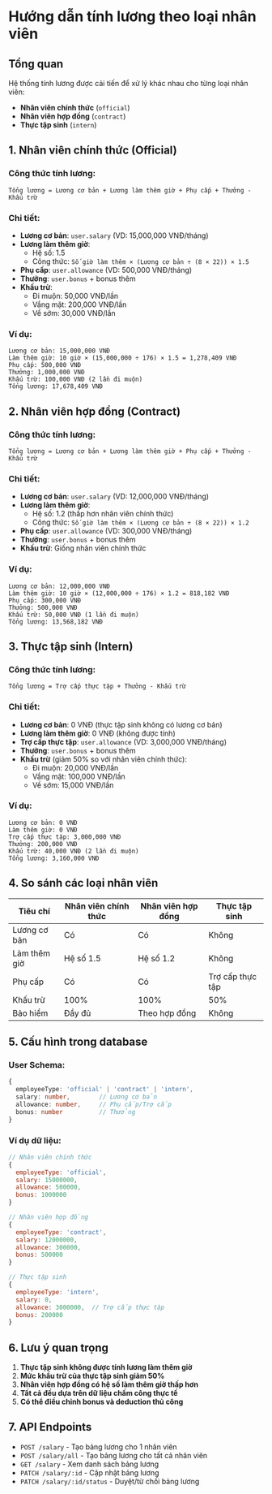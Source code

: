 # Hướng dẫn tính lương theo loại nhân viên

## Tổng quan

Hệ thống tính lương được cải tiến để xử lý khác nhau cho từng loại nhân viên:

-   **Nhân viên chính thức** (`official`)
-   **Nhân viên hợp đồng** (`contract`)
-   **Thực tập sinh** (`intern`)

## 1. Nhân viên chính thức (Official)

### Công thức tính lương:

```
Tổng lương = Lương cơ bản + Lương làm thêm giờ + Phụ cấp + Thưởng - Khấu trừ
```

### Chi tiết:

-   **Lương cơ bản**: `user.salary` (VD: 15,000,000 VNĐ/tháng)
-   **Lương làm thêm giờ**:
    -   Hệ số: 1.5
    -   Công thức: `Số giờ làm thêm × (Lương cơ bản ÷ (8 × 22)) × 1.5`
-   **Phụ cấp**: `user.allowance` (VD: 500,000 VNĐ/tháng)
-   **Thưởng**: `user.bonus` + bonus thêm
-   **Khấu trừ**:
    -   Đi muộn: 50,000 VNĐ/lần
    -   Vắng mặt: 200,000 VNĐ/lần
    -   Về sớm: 30,000 VNĐ/lần

### Ví dụ:

```
Lương cơ bản: 15,000,000 VNĐ
Làm thêm giờ: 10 giờ × (15,000,000 ÷ 176) × 1.5 = 1,278,409 VNĐ
Phụ cấp: 500,000 VNĐ
Thưởng: 1,000,000 VNĐ
Khấu trừ: 100,000 VNĐ (2 lần đi muộn)
Tổng lương: 17,678,409 VNĐ
```

## 2. Nhân viên hợp đồng (Contract)

### Công thức tính lương:

```
Tổng lương = Lương cơ bản + Lương làm thêm giờ + Phụ cấp + Thưởng - Khấu trừ
```

### Chi tiết:

-   **Lương cơ bản**: `user.salary` (VD: 12,000,000 VNĐ/tháng)
-   **Lương làm thêm giờ**:
    -   Hệ số: 1.2 (thấp hơn nhân viên chính thức)
    -   Công thức: `Số giờ làm thêm × (Lương cơ bản ÷ (8 × 22)) × 1.2`
-   **Phụ cấp**: `user.allowance` (VD: 300,000 VNĐ/tháng)
-   **Thưởng**: `user.bonus` + bonus thêm
-   **Khấu trừ**: Giống nhân viên chính thức

### Ví dụ:

```
Lương cơ bản: 12,000,000 VNĐ
Làm thêm giờ: 10 giờ × (12,000,000 ÷ 176) × 1.2 = 818,182 VNĐ
Phụ cấp: 300,000 VNĐ
Thưởng: 500,000 VNĐ
Khấu trừ: 50,000 VNĐ (1 lần đi muộn)
Tổng lương: 13,568,182 VNĐ
```

## 3. Thực tập sinh (Intern)

### Công thức tính lương:

```
Tổng lương = Trợ cấp thực tập + Thưởng - Khấu trừ
```

### Chi tiết:

-   **Lương cơ bản**: 0 VNĐ (thực tập sinh không có lương cơ bản)
-   **Lương làm thêm giờ**: 0 VNĐ (không được tính)
-   **Trợ cấp thực tập**: `user.allowance` (VD: 3,000,000 VNĐ/tháng)
-   **Thưởng**: `user.bonus` + bonus thêm
-   **Khấu trừ** (giảm 50% so với nhân viên chính thức):
    -   Đi muộn: 20,000 VNĐ/lần
    -   Vắng mặt: 100,000 VNĐ/lần
    -   Về sớm: 15,000 VNĐ/lần

### Ví dụ:

```
Lương cơ bản: 0 VNĐ
Làm thêm giờ: 0 VNĐ
Trợ cấp thực tập: 3,000,000 VNĐ
Thưởng: 200,000 VNĐ
Khấu trừ: 40,000 VNĐ (2 lần đi muộn)
Tổng lương: 3,160,000 VNĐ
```

## 4. So sánh các loại nhân viên

| Tiêu chí     | Nhân viên chính thức | Nhân viên hợp đồng | Thực tập sinh    |
| ------------ | -------------------- | ------------------ | ---------------- |
| Lương cơ bản | Có                   | Có                 | Không            |
| Làm thêm giờ | Hệ số 1.5            | Hệ số 1.2          | Không            |
| Phụ cấp      | Có                   | Có                 | Trợ cấp thực tập |
| Khấu trừ     | 100%                 | 100%               | 50%              |
| Bảo hiểm     | Đầy đủ               | Theo hợp đồng      | Không            |

## 5. Cấu hình trong database

### User Schema:

```typescript
{
  employeeType: 'official' | 'contract' | 'intern',
  salary: number,        // Lương cơ bản
  allowance: number,     // Phụ cấp/Trợ cấp
  bonus: number          // Thưởng
}
```

### Ví dụ dữ liệu:

```javascript
// Nhân viên chính thức
{
  employeeType: 'official',
  salary: 15000000,
  allowance: 500000,
  bonus: 1000000
}

// Nhân viên hợp đồng
{
  employeeType: 'contract',
  salary: 12000000,
  allowance: 300000,
  bonus: 500000
}

// Thực tập sinh
{
  employeeType: 'intern',
  salary: 0,
  allowance: 3000000,  // Trợ cấp thực tập
  bonus: 200000
}
```

## 6. Lưu ý quan trọng

1. **Thực tập sinh không được tính lương làm thêm giờ**
2. **Mức khấu trừ của thực tập sinh giảm 50%**
3. **Nhân viên hợp đồng có hệ số làm thêm giờ thấp hơn**
4. **Tất cả đều dựa trên dữ liệu chấm công thực tế**
5. **Có thể điều chỉnh bonus và deduction thủ công**

## 7. API Endpoints

-   `POST /salary` - Tạo bảng lương cho 1 nhân viên
-   `POST /salary/all` - Tạo bảng lương cho tất cả nhân viên
-   `GET /salary` - Xem danh sách bảng lương
-   `PATCH /salary/:id` - Cập nhật bảng lương
-   `PATCH /salary/:id/status` - Duyệt/từ chối bảng lương
